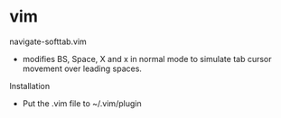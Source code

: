 vim
===

navigate-softtab.vim 
* modifies BS, Space, X and x in normal mode to simulate tab cursor movement over leading spaces.

Installation
* Put the .vim file to ~/.vim/plugin
